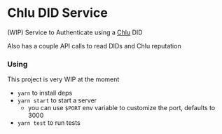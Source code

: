 # Chlu DID Service

(WIP) Service to Authenticate using a [Chlu](https://chlu.io) DID

Also has a couple API calls to read DIDs and Chlu reputation

### Using

This project is very WIP at the moment

- `yarn` to install deps
- `yarn start` to start a server
  - you can use `$PORT` env variable to customize the port, defaults to 3000
- `yarn test` to run tests